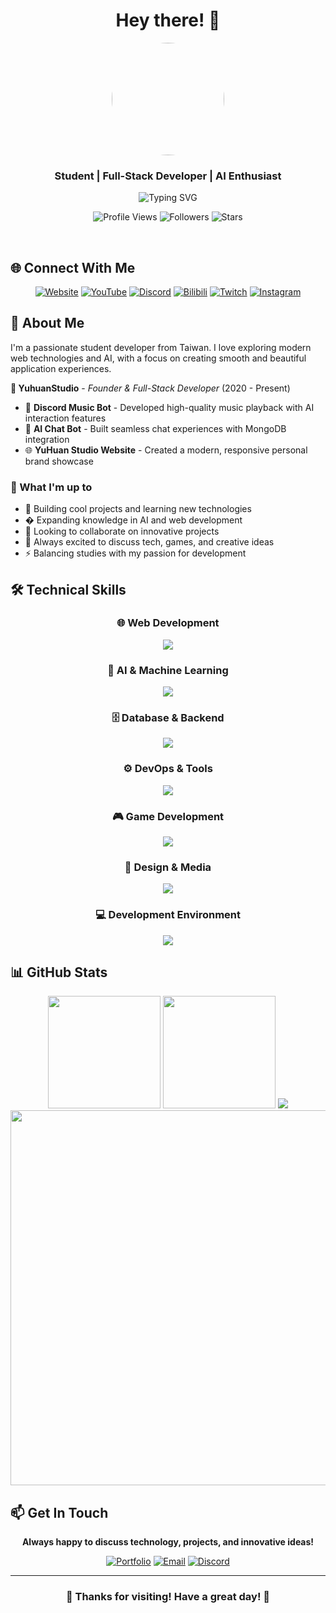 <div align="center">
  
  # Hey there! 👋
  
  <img height="180" src="https://avatars.githubusercontent.com/u/72269714?v=4" style="border-radius: 50%;" />
  
  ### Student | Full-Stack Developer | AI Enthusiast
  
  <img src="https://readme-typing-svg.herokuapp.com?font=Fira+Code&size=22&duration=3000&pause=1000&color=667eea&center=true&vCenter=true&width=600&lines=Student+Developer+from+Taiwan;Building+Cool+Projects;Discord+Bot+Developer;AI+%26+Web+Enthusiast" alt="Typing SVG" />
  
  <br>
  
  ![Profile Views](https://komarev.com/ghpvc/?username=yuhuanowo&color=667eea&style=flat)
  ![Followers](https://img.shields.io/github/followers/yuhuanowo?style=flat&color=667eea)
  ![Stars](https://img.shields.io/github/stars/yuhuanowo?style=flat&color=667eea)
  
</div>

<br>

## 🌐 Connect With Me

<div align="center">
  
  [![Website](https://img.shields.io/badge/Website-667eea?style=flat&logo=safari&logoColor=white)](https://www.yuhuanstudio.com)
  [![YouTube](https://img.shields.io/badge/YouTube-FF0000?style=flat&logo=youtube&logoColor=white)](https://www.youtube.com/channel/UCx60X79pbstN9D8SElMMdUA)
  [![Discord](https://img.shields.io/badge/Discord-7289DA?style=flat&logo=discord&logoColor=white)](https://discord.gg/GfUY7ynvXN)
  [![Bilibili](https://img.shields.io/badge/Bilibili-00A1D6?style=flat&logo=bilibili&logoColor=white)](https://space.bilibili.com/499827971)
  [![Twitch](https://img.shields.io/badge/Twitch-9146FF?style=flat&logo=twitch&logoColor=white)](https://www.twitch.tv/yuhuanowo)
  [![Instagram](https://img.shields.io/badge/Instagram-E4405F?style=flat&logo=instagram&logoColor=white)](https://www.instagram.com/yuhuan1125/)
  
</div>

## 🚀 About Me

I'm a passionate student developer from Taiwan. I love exploring modern web technologies and AI, with a focus on creating smooth and beautiful application experiences.

**🏢 YuhuanStudio** - *Founder & Full-Stack Developer* (2020 - Present)

- 🎵 **Discord Music Bot** - Developed high-quality music playback with AI interaction features
- 🧠 **AI Chat Bot** - Built seamless chat experiences with MongoDB integration  
- 🌐 **YuHuan Studio Website** - Created a modern, responsive personal brand showcase
<!-- - 🔧 **Various Web Projects** - Full-stack development with modern technologies -->

### 🎯 What I'm up to
- 🔭 Building cool projects and learning new technologies
- � Expanding knowledge in AI and web development
- 👯 Looking to collaborate on innovative projects
- 💬 Always excited to discuss tech, games, and creative ideas
- ⚡ Balancing studies with my passion for development

## 🛠️ Technical Skills

<div align="center">

### 🌐 Web Development
<img src="https://skillicons.dev/icons?i=nextjs,typescript,javascript,html,css,tailwind,nodejs,express" />

### 🤖 AI & Machine Learning  
<img src="https://skillicons.dev/icons?i=python,pytorch,tensorflow" />
<br>

### 🗄️ Database & Backend
<img src="https://skillicons.dev/icons?i=mongodb,mysql,redis,docker" />

### ⚙️ DevOps & Tools
<img src="https://skillicons.dev/icons?i=git,github,docker,ubuntu,cloudflare,nginx" />

### 🎮 Game Development
<img src="https://skillicons.dev/icons?i=unity,unreal,cpp" />

### 🎨 Design & Media
<img src="https://skillicons.dev/icons?i=figma,photoshop,pr" />
<br>

### 💻 Development Environment
<img src="https://skillicons.dev/icons?i=vscode,postman,apple,windows" />

</div>



## 📊 GitHub Stats

<div align="center">
  <img height="180em" src="https://github-readme-stats.vercel.app/api?username=yuhuanowo&show_icons=true&theme=tokyonight&include_all_commits=true&count_private=true&hide_border=f"/>
  <img height="180em" src="https://github-readme-stats.vercel.app/api/top-langs/?username=yuhuanowo&layout=compact&langs_count=8&theme=tokyonight&hide_border=false"/>
  <img src="https://github-readme-streak-stats.herokuapp.com/?user=yuhuanowo&theme=tokyonight&hide_border=false" />
  <img src="https://github-readme-activity-graph.vercel.app/graph?username=yuhuanowo&theme=tokyonight&bg_color=1a1b27&color=667eea&line=667eea&point=667eea&area=true&hide_border=f" width="600"/>
</div>

## 📫 Get In Touch

<div align="center">
  
**Always happy to discuss technology, projects, and innovative ideas!**
  
[![Portfolio](https://img.shields.io/badge/Portfolio-667eea?style=flat&logo=safari&logoColor=white)](https://www.yuhuanstudio.com)
[![Email](https://img.shields.io/badge/Email-EA4335?style=flat&logo=gmail&logoColor=white)](mailto:huhu11256@gmail.com)
[![Discord](https://img.shields.io/badge/Discord-7289DA?style=flat&logo=discord&logoColor=white)](https://discord.gg/GfUY7ynvXN)


</div>

---

<div align="center">
  <h3>💜 Thanks for visiting! Have a great day! 💜</h3>
</div>

